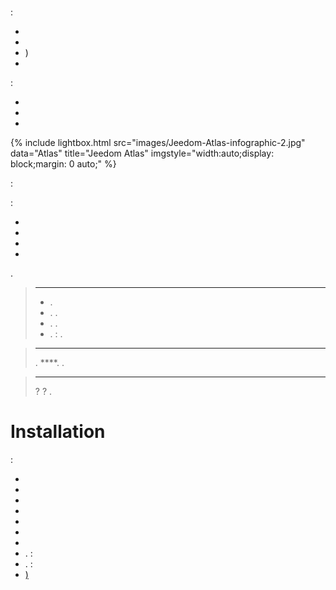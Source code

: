 # 

 :

-    
-   
-   )
-   

 :

- [](https://www.domadoo.fr/fr/box-domotique/5847-jeedom-controleur-domotique-jeedom-atlas-z-wave.html)
- [](https://www.domadoo.fr/fr/box-domotique/5878-jeedom-controleur-domotique-jeedom-atlas-zigbee.html)
- [](https://www.domadoo.fr/fr/box-domotique/5877-jeedom-controleur-domotique-jeedom-atlas-enocean.html)

{% include lightbox.html src="images/Jeedom-Atlas-infographic-2.jpg" data="Atlas" title="Jeedom Atlas" imgstyle="width:auto;display: block;margin: 0 auto;" %}

 :

 :

-   
-   
-   
-   

.

> ****
>
> - . 
> - . . 
> - . .
> - . : .

> ****
>
> .  ****.  [](http://market.jeedom.fr/index.php?v=d&p=market&type=plugin).

> ****
>
>  ?  ?  [](https://blog.jeedom.com/?p=1215) .

# Installation

 :

-  [](https://doc.jeedom.com/es_ES/installation/atlas)
-  [](https://doc.jeedom.com/es_ES/installation/smart)
-  [](https://doc.jeedom.com/es_ES/installation/mini)
-  [](https://doc.jeedom.com/es_ES/installation/rpi)
-  [](https://doc.jeedom.com/es_ES/installation/freeboxdelta)
-  [](https://doc.jeedom.com/es_ES/installation/cli)
-  [](https://doc.jeedom.com/es_ES/installation/vm)
-  [](https://doc.jeedom.com/es_ES/installation/docker).  : 
-  [](https://doc.jeedom.com/es_ES/installation/synology).  : 
-  [)](https://doc.jeedom.com/es_ES/installation/baremetal)

 [](https://doc.jeedom.com/es_ES/premiers-pas/index)
